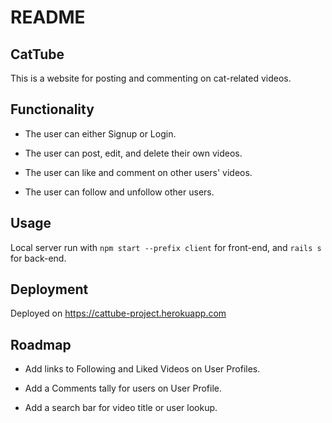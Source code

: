 # README

## CatTube
This is a website for posting and commenting on cat-related videos.

## Functionality
* The user can either Signup or Login.

* The user can post, edit, and delete their own videos.

* The user can like and comment on other users' videos.

* The user can follow and unfollow other users.

## Usage
Local server run with `npm start --prefix client` for front-end, and `rails s` for back-end.

## Deployment
Deployed on https://cattube-project.herokuapp.com

## Roadmap
* Add links to Following and Liked Videos on User Profiles.

* Add a Comments tally for users on User Profile.

* Add a search bar for video title or user lookup.
